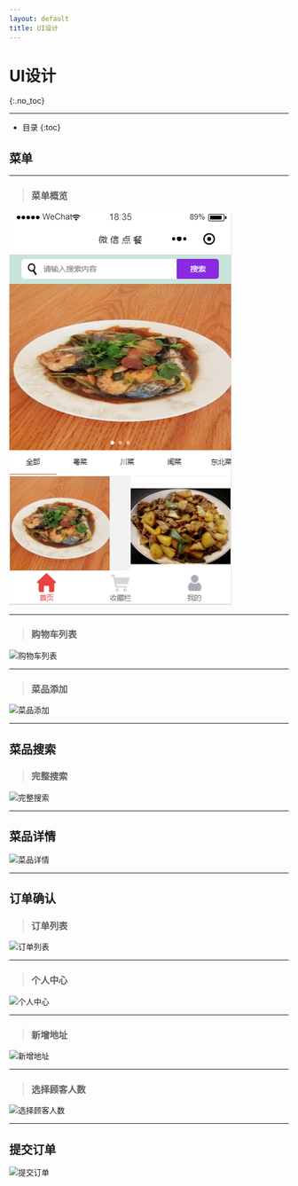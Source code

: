 ```yaml
---
layout: default
title: UI设计
---
```


# UI设计
{:.no_toc}
* * *
* 目录
{:toc}

## 菜单
* * *
> ### 菜单概览

![菜单概览](pictures/Menu_overview.png)
- - -
> ### 购物车列表

![购物车列表](https://github.com/uml163/UML/blob/master/pictures/images/UI%20Design%20images/%E8%B4%AD%E7%89%A9%E8%BD%A6%E5%88%97%E8%A1%A8.png)
- - -
> ### 菜品添加

![菜品添加]()
- - -
## 菜品搜索

> ### 完整搜索

![完整搜索]()
* * *
## 菜品详情

![菜品详情](https://github.com/uml163/UML/blob/master/pictures/images/UI%20Design%20images/%E8%8F%9C%E5%93%81%E8%AF%A6%E6%83%85.png)
- - -
## 订单确认

> ### 订单列表

![订单列表](https://github.com/uml163/UML/blob/master/pictures/images/UI%20Design%20images/%E8%AE%A2%E5%8D%95%E5%88%97%E8%A1%A8.png)
_ _ _
> ### 个人中心

![个人中心](https://github.com/uml163/UML/blob/master/pictures/images/UI%20Design%20images/%E4%B8%AA%E4%BA%BA%E4%B8%AD%E5%BF%83.png)
_ _ _
> ### 新增地址

![新增地址](https://github.com/uml163/UML/blob/master/pictures/images/UI%20Design%20images/%E9%80%89%E6%8B%A9%E5%9C%B0%E5%9D%80.png)
_ _ _
> ### 选择顾客人数

![选择顾客人数]()
_ _ _
## 提交订单
![提交订单](https://github.com/uml163/UML/blob/master/pictures/images/UI%20Design%20images/%E6%8F%90%E4%BA%A4%E8%AE%A2%E5%8D%95.png)

